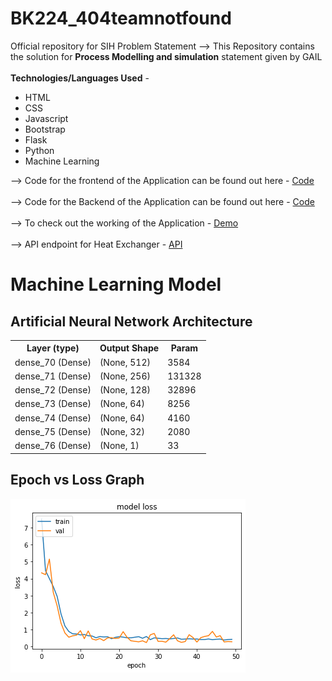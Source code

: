 # BK224_404teamnotfound
Official repository for SIH Problem Statement
--> This Repository contains the solution for <b>Process Modelling and simulation</b> statement given by GAIL
<br><br>
<b>Technologies/Languages Used</b> -
<ul>
	<li>HTML</li>
	<li>CSS</li>
	<li>Javascript</li>
	<li>Bootstrap</li>
	<li>Flask</li>
	<li>Python</li>
	<li>Machine Learning</li>
</ul>	
--> Code for the frontend of the Application can be found out here - <a href="https://github.com/Aditya20kul/BK224_404teamnotfound/tree/master/Frontend">Code</a>
<br><br>
--> Code for the Backend of the Application can be found out here - <a href="https://github.com/Aditya20kul/BK224_404teamnotfound/tree/master/Backend-API">Code</a>	
<br><br>
--> To check out the working of the Application - <a href="https://sih-webapp.herokuapp.com/userset">Demo</a>
<br><br>--> API endpoint for Heat Exchanger - <a href="https://sih-utils.herokuapp.com/he">API</a>

# Machine Learning Model 
## Artificial Neural Network Architecture 

<table>
	<th>Layer (type)</th>
	<th>Output Shape</th>              
	<th>Param</th>   
	<tr>
	<td>dense_70 (Dense)</td>	<td> (None, 512)</td>               <td>3584 </td>     
	</tr>
	<tr>
	<td>dense_71 (Dense)</td>             <td>(None, 256)</td>               <td>131328</td>  
	</tr>	
	<tr>
	<td>dense_72 (Dense)</td>             <td>(None, 128)</td>               <td>32896</td> 
	</tr>	
	<tr>
	<td>dense_73 (Dense)</td>             <td>(None, 64)</td>                <td>8256 </td>     
	</tr>
	<tr>
	<td>dense_74 (Dense)</td>             <td>(None, 64)</td>               <td> 4160</td>      
	</tr>
	<tr>
	<td>dense_75 (Dense)</td>             <td>(None, 32)</td>                <td>2080</td>      
	</tr>
	<tr>
	<td>dense_76 (Dense)</td>             <td>(None, 1)</td>                 <td>33</td>  
	</tr>
</table>


## Epoch vs Loss Graph 
<img src='Machine_Learning_and_Data/ANN2.0/loss.png'>

